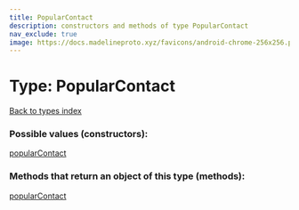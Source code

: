 ```yaml
---
title: PopularContact
description: constructors and methods of type PopularContact
nav_exclude: true
image: https://docs.madelineproto.xyz/favicons/android-chrome-256x256.png
---
```

# Type: PopularContact
[Back to types index](index.md)



### Possible values (constructors):

[popularContact](/API_docs/constructors/popularContact.md)  



### Methods that return an object of this type (methods):



[popularContact](/API_docs/constructors/popularContact.md)  

